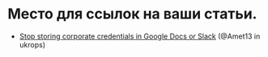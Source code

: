 # Место для ссылок на ваши статьи. 

- [Stop storing corporate credentials in Google Docs or Slack](https://medium.com/@Amet13/privatebin-369ffe5f4e6b) (@Amet13 in ukrops)
